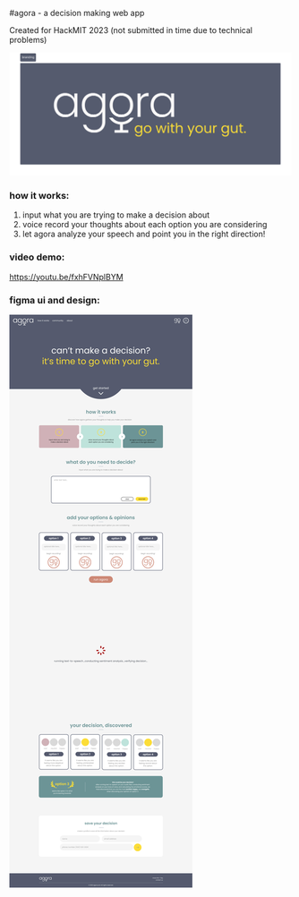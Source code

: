 #agora - a decision making web app 

Created for HackMIT 2023 (not submitted in time due to technical problems)

![logo-branding](public/branding.png)

### how it works:
1. input what you are trying to make a decision about
2. voice record your thoughts about each option you are considering
3. let agora analyze your speech and point you in the right direction!

### video demo: 
https://youtu.be/fxhFVNplBYM

### figma ui and design: 
![agora-ui](public/v1.jpg)